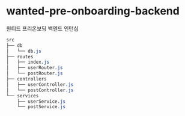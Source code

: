 # wanted-pre-onboarding-backend
원티드 프리온보딩 백엔드 인턴십 


```css
src
├── db
│   └── db.js
├── routes
│   ├── index.js
│   ├── userRouter.js
│   └── postRouter.js
├── controllers
│   ├── userController.js
│   └── postController.js
└── services
    ├── userService.js
    └── postService.js

```
